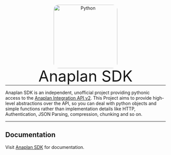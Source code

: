 <p align="center" style="margin: 0 0 10px">
  <img width="200" height="200" src="docs/img/anaplan-sdk.png" alt='Python' style="border-radius: 15px">
</p>

<h1 align="center" style="font-size: 3rem; font-weight: 400; margin: -15px 0">
Anaplan SDK
</h1>

---

Anaplan SDK is an independent, unofficial project providing pythonic access to
the [Anaplan Integration API v2](https://anaplan.docs.apiary.io/). This Project aims to provide high-level abstractions
over the API, so you can deal with python objects and simple functions rather than implementation details like HTTP,
Authentication,
JSON Parsing, compression, chunking and so on.

---

## Documentation

Visit [Anaplan SDK](https://vinzenzklass.github.io/anaplan-sdk/) for documentation.
